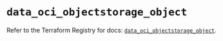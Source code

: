 # `data_oci_objectstorage_object`

Refer to the Terraform Registry for docs: [`data_oci_objectstorage_object`](https://registry.terraform.io/providers/oracle/oci/7.19.0/docs/data-sources/objectstorage_object).
